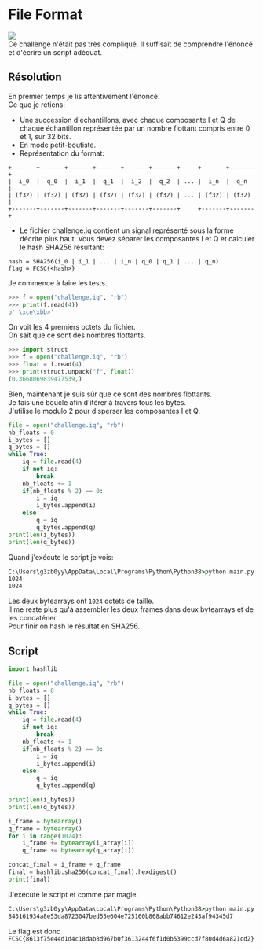 # File Format
<img src="https://media.discordapp.net/attachments/768928242467340328/840127831895834644/unknown.png"/><br/>
Ce challenge n'était pas très compliqué. Il suffisait de comprendre l'énoncé et d'écrire un script adéquat.<br/>
## Résolution
En premier temps je lis attentivement l'énoncé.<br/>
Ce que je retiens:<br/>
- Une succession d'échantillons, avec chaque composante I et Q de chaque échantillon représentée par un nombre flottant compris entre 0 et 1, sur 32 bits.<br/>
- En mode petit-boutiste.<br/>
- Représentation du format:<br/>
```
+-------+-------+-------+-------+-------+-------+     +-------+-------+
|  i_0  |  q_0  |  i_1  |  q_1  |  i_2  |  q_2  | ... |  i_n  |  q_n  |
| (f32) | (f32) | (f32) | (f32) | (f32) | (f32) | ... | (f32) | (f32) |
+-------+-------+-------+-------+-------+-------+     +-------+-------+
```
- Le fichier challenge.iq contient un signal représenté sous la forme décrite plus haut. Vous devez séparer les composantes I et Q et calculer le hash SHA256 résultant:
```
hash = SHA256(i_0 | i_1 | ... | i_n | q_0 | q_1 | ... | q_n)
flag = FCSC{<hash>}
```
Je commence à faire les tests.<br/>
```py
>>> f = open("challenge.iq", "rb")
>>> print(f.read(4))
b' \xce\xbb>'
```
On voit les 4 premiers octets du fichier.<br/>
On sait que ce sont des nombres flottants.<br/>
```py
>>> import struct
>>> f = open("challenge.iq", "rb")
>>> float = f.read(4)
>>> print(struct.unpack("f", float))
(0.3668069839477539,)
```
Bien, maintenant je suis sûr que ce sont des nombres flottants.<br/>
Je fais une boucle afin d'itérer à travers tous les bytes.<br/>
J'utilise le modulo 2 pour disperser les composantes I et Q.<br/>
```py
file = open("challenge.iq", "rb")
nb_floats = 0
i_bytes = []
q_bytes = []
while True:
	iq = file.read(4)
	if not iq:
		break
	nb_floats += 1
	if(nb_floats % 2) == 0:
		i = iq
		i_bytes.append(i)
	else:
		q = iq
		q_bytes.append(q)
print(len(i_bytes))
print(len(q_bytes))
```
Quand j'exécute le script je vois:<br/>
```cmd
C:\Users\g3zb0yy\AppData\Local\Programs\Python\Python38>python main.py
1024
1024
```
Les deux bytearrays ont ```1024``` octets de taille.<br/>
Il me reste plus qu'à assembler les deux frames dans deux bytearrays et de les concaténer.<br/>
Pour finir on hash le résultat en SHA256.<br/>
## Script
```py
import hashlib

file = open("challenge.iq", "rb")
nb_floats = 0
i_bytes = []
q_bytes = []
while True:
	iq = file.read(4)
	if not iq:
		break
	nb_floats += 1
	if(nb_floats % 2) == 0:
		i = iq
		i_bytes.append(i)
	else:
		q = iq
		q_bytes.append(q)

print(len(i_bytes))
print(len(q_bytes))

i_frame = bytearray()
q_frame = bytearray()
for i in range(1024):
    i_frame += bytearray(i_array[i])
    q_frame += bytearray(q_array[i])

concat_final = i_frame + q_frame
final = hashlib.sha256(concat_final).hexdigest()
print(final)
```
J'exécute le script et comme par magie.<br/>
```cmd
C:\Users\g3zb0yy\AppData\Local\Programs\Python\Python38>python main.py
843161934a8e53da8723047bed55e604e725160b868abb74612e243af94345d7
```
Le flag est donc ```FCSC{8613f75e44d1d4c18dab8d967b0f3613244f6f1d0b5399ccd7f80d4d6a821cd2}```

